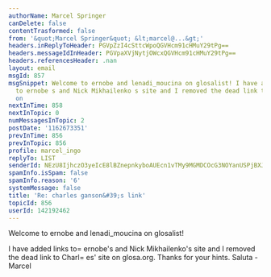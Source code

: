 ```yaml
---
authorName: Marcel Springer
canDelete: false
contentTrasformed: false
from: '&quot;Marcel Springer&quot; &lt;marcel@...&gt;'
headers.inReplyToHeader: PGVpZzI4cSttcWpoQGVHcm91cHMuY29tPg==
headers.messageIdInHeader: PGVpaXVjNytjOWcxQGVHcm91cHMuY29tPg==
headers.referencesHeader: .nan
layout: email
msgId: 857
msgSnippet: Welcome to ernobe and lenadi_moucina on glosalist! I have added links
  to ernobe s and Nick Mikhailenko s site and I removed the dead link to Charles site
  on
nextInTime: 858
nextInTopic: 0
numMessagesInTopic: 2
postDate: '1162673351'
prevInTime: 856
prevInTopic: 856
profile: marcel_ingo
replyTo: LIST
senderId: NEzU8IjhczO3yeIcE8lBZnepnkyboAUEcn1vTMy9MGMDCOcG3NOYanUSPjBXJ4qLrMxStgp6Ex2s4_pV9eo2M4wl48tcGhOdL5Fi2aNx
spamInfo.isSpam: false
spamInfo.reason: '6'
systemMessage: false
title: 'Re: charles ganson&#39;s link'
topicId: 856
userId: 142192462
---
```



Welcome to ernobe and lenadi_moucina on glosalist! 

I have added links to=
 ernobe's and Nick Mikhailenko's site and I 
removed the dead link to Charl=
es' site on glosa.org.  Thanks for 
your hints.  Saluta - Marcel 





